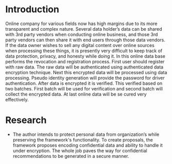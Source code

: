# Introduction
Online company for various fields now has high margins due to its more transparent and complex nature. Several data holder’s data can be shared with 3rd party vendors when conducting online business, and those 3rd party vendors can then share it with end users through those data vendors. If the data owner wishes to sell any digital content over online sources when processing these things, it is presently very difficult to keep track of data protection, privacy, and honesty while doing it. In this online data base performs the revocation and registration process. First user should register with raw data. The raw data will be authenticated using authenticated data encryption technique. Next this encrypted data will be processed using data processing. Pseudo identity generation will provide the password for driver authentication. After data is encrypted it is verified. This verified based on two batches. First batch will be used for verification and second batch will collect the encrypted data. At last online data will be se cured very effectively.
# Research
- The author intends to protect personal data from organization’s while preserving the framework's functionality. To create proposals, the framework proposes encoding confidential data and ability to handle it under encryption. The whole job paves the way for confidential recommendations to be generated in a secure manner.
